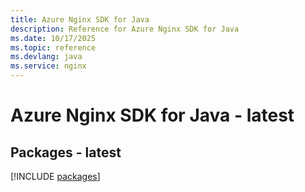 ```yaml
---
title: Azure Nginx SDK for Java
description: Reference for Azure Nginx SDK for Java
ms.date: 10/17/2025
ms.topic: reference
ms.devlang: java
ms.service: nginx
---
```

# Azure Nginx SDK for Java - latest
## Packages - latest
[!INCLUDE [packages](nginx-index.md)]